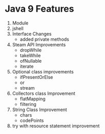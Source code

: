 # Java 9 Features

1. Module
2. jshell
3. Interface Changes
    - added private methods
4. Steam API Improvements
    - dropWhile
    - takeWhile
    - ofNullable
    - iterate
5. Optional class improvements
    - ifPresentOrElse
    - or
    - stream
6. Collectors class Improvement
    - flatMapping
    - filtering
7. String Class Improvement
    - chars
    - codePoints
8. try with resource statement improvement